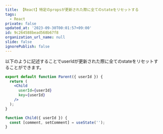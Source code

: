 ```yaml
---
title: 【React】特定のpropsが更新された際に全てのstateをリセットする
tags:
  - React
private: false
updated_at: '2023-09-30T00:01:57+09:00'
id: 9c264588bead568b67f8
organization_url_name: null
slide: false
ignorePublish: false
---
```

以下のように記述することでuserIdが更新された際に全てのstateをリセットすることができます。

```jsx
export default function Parent({ userId }) {
  return (
    <Child
      userId={userId}
      key={userId}
    />
  );
}

function Child({ userId }) {
  const [comment, setComment] = useState('');
}


```
